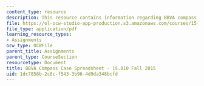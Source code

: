 ```yaml
---
content_type: resource
description: This resource contains information regarding BBVA compass case spreadsheet.
file: https://ol-ocw-studio-app-production.s3.amazonaws.com/courses/15-810-marketing-management-analytics-frameworks-and-applications-fall-2015/1dc7856b2c8cf5433b964d9da348bcfd_MIT15_810F15_S05zBBVA_Comp.pdf
file_type: application/pdf
learning_resource_types:
- Assignments
ocw_type: OCWFile
parent_title: Assignments
parent_type: CourseSection
resourcetype: Document
title: BBVA Compass Case Spreadsheet - 15.810 Fall 2015
uid: 1dc7856b-2c8c-f543-3b96-4d9da348bcfd
---
```

